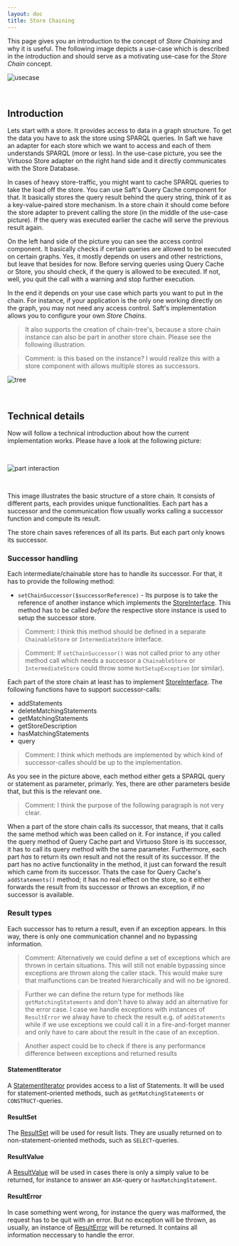 ```yaml
---
layout: doc
title: Store Chaining
---
```


This page gives you an introduction to the concept of _Store Chaining_ and why it is useful.
The following image depicts a use-case which is described in the introduction and should serve as a motivating use-case for the _Store Chain_ concept.

![usecase](https://rawgit.com/SaftIng/safting.github.io/master/doc/phpframework/store/storechain-usecase.svg)

<br/>

## Introduction

Lets start with a store. It provides access to data in a graph structure. To get the data you have to ask the store using SPARQL queries. In Saft we have an adapter for each store which we want to access and each of them understands SPARQL (more or less). In the use-case picture, you see the Virtuoso Store adapter on the right hand side and it directly communicates with the Store Database.

In cases of heavy store-traffic, you might want to cache SPARQL queries to take the load off the store. You can use Saft's Query Cache component for that. It basically stores the query result behind the query string, think of it as a key-value-paired store mechanism. In a store chain it should come before the store adapter to prevent calling the store (in the middle of the use-case picture). If the query was executed earlier the cache will serve the previous result again.

On the left hand side of the picture you can see the access control component. It basically checks if certain queries are allowed to be executed on certain graphs. Yes, it mostly depends on users and other restrictions, but leave that besides for now. Before serving queries using Query Cache or Store, you should check, if the query is allowed to be executed. If not, well, you quit the call with a warning and stop further execution.

In the end it depends on your use case which parts you want to put in the chain. For instance, if your application is the only one working directly on the graph, you may not need any access control. Saft's implementation allows you to configure your own _Store Chains_.

> It also supports the creation of chain-tree's, because a store chain instance can also be part in another store chain. Please see the following illustration.

> Comment: is this based on the instance? I would realize this with a store component with allows multiple stores as successors.

![tree](https://rawgit.com/SaftIng/safting.github.io/master/doc/phpframework/store/storechain-trees.svg)

<br/>

## Technical details

Now will follow a technical introduction about how the current implementation works. Please have a look at the following picture:

<br/>

![part interaction](https://rawgit.com/SaftIng/safting.github.io/master/doc/phpframework/store/storechain-partsinteraction.svg)

<br/>

This image illustrates the basic structure of a store chain. It consists of different parts, each provides unique functionalities. Each part has a successor and the communication flow usually works calling a successor function and compute its result.

The store chain saves references of all its parts. But each part only knows its successor.

### Successor handling

Each intermediate/chainable store has to handle its successor. For that, it has to provide the following method:

- `setChainSuccessor($successorReference)` - Its purpose is to take the reference of another instance which implements the [StoreInterface](https://github.com/SaftIng/Saft/blob/master/src/Saft/Store/StoreInterface.php). This method has to be called *before* the respective store instance is used to setup the successor store.

> Comment: I think this method should be defined in a separate `ChainableStore` or `IntermediateStore` interface.

> Comment: If `setChainSuccessor()` was not called prior to any other method call which needs a successor a `ChainableStore` or `IntermediateStore` could throw some `NotSetupException` (or similar).

Each part of the store chain at least has to implement [StoreInterface](https://github.com/SaftIng/Saft/blob/master/src/Saft/Store/StoreInterface.php). The following functions have to support successor-calls:

- addStatements
- deleteMatchingStatements
- getMatchingStatements
- getStoreDescription
- hasMatchingStatements
- query

> Comment: I think which methods are implemented by which kind of successor-calles should be up to the implementation.

As you see in the picture above, each method either gets a SPARQL query or statement as parameter, primarly. Yes, there are other parameters beside that, but this is the relevant one.


> Comment: I think the purpose of the following paragraph is not very clear.

When a part of the store chain calls its successor, that means, that it calls the same method which was been called on it. For instance, if you called the query method of Query Cache part and Virtuoso Store is its successor, it has to call its query method with the same parameter.
Furthermore, each part *has* to return its own result and not the result of its successor.
If the part has no active functionality in the method, it just can forward the result which came from its successor.
Thats the case for Query Cache's `addStatements()` method; it has no real effect on the store, so it either forwards the result from its successor or throws an exception, if no successor is available.

### Result types

Each successor has to return a result, even if an exception appears. In this way, there is only one communication channel and no bypassing information.

> Comment: Alternatively we could define a set of exceptions which are thrown in certain situations. This will still not enable bypassing since exceptions are thrown along the caller stack. This would make sure that malfunctions can be treated hierarchically and will no be ignored.

> Further we can define the return type for methods like `getMatchingStatements` and don't have to alway add an alternative for the error case. I case we handle exceptions with instances of `ResultError` we alway have to check the result e.g. of `addStatements` while if we use exceptions we could call it in a fire-and-forget manner and only have to care about the result in the case of an exception.

> Another aspect could be to check if there is any performance difference between exceptions and returned results

#### StatementIterator

A [StatementIterator](https://github.com/SaftIng/Saft/blob/master/src/Saft/Rdf/AbstractStatementIterator.php) provides access to a list of Statements. It will be used for statement-oriented methods, such as `getMatchingStatements` or `CONSTRUCT`-queries.

#### ResultSet

The [ResultSet](https://github.com/SaftIng/Saft/blob/master/src/Saft/Sparql/ResultSet.php) will be used for result lists. They are usually returned on to non-statement-oriented methods, such as `SELECT`-queries.

#### ResultValue

A [ResultValue](https://github.com/SaftIng/Saft/blob/master/src/Saft/Sparql/ResultValue.php) will be used in cases there is only a simply value to be returned, for instance to answer an `ASK`-query or `hasMatchingStatement`.

#### ResultError

In case something went wrong, for instance the query was malformed, the request has to be quit with an error. But no exception will be thrown, as usually, an instance of [ResultError](https://github.com/SaftIng/Saft/blob/master/src/Saft/Sparql/ResultError.php) will be returned. It contains all information neccessary to handle the error.
